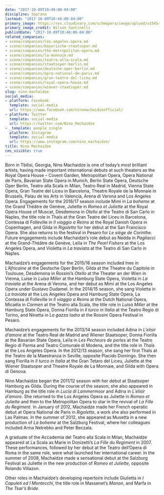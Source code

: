 ```yaml
---
date: "2017-10-09T10:46:00-04:00"
discipline: Soprano
lastmod: "2017-10-09T10:46:00-04:00"
primary_image: https://res.cloudinary.com/schmopera/image/upload/v1545409169/media/webhook-uploads/1507560079944/MACHAIDZE-Nino-Wilson-Santinelli1-886x1030.jpg.jpg
primary_image_credit: Wilson Santinelli
publishDate: "2017-10-09T10:46:00-04:00"
related_companies:
- scene/companies/los-angeles-opera.md
- scene/companies/bayerische-staatsoper.md
- scene/companies/the-metropolitan-opera.md
- scene/companies/la-monnaie.md
- scene/companies/teatro-alla-scala.md
- scene/companies/staatsoper-berlin.md
- scene/companies/deutsche-oper-berlin.md
- scene/companies/opra-national-de-paris.md
- scene/companies/gran-teatre-del-liceu.md
- scene/companies/royal-opera-house.md
- scene/companies/wiener-staatsoper.md
slug: nino-machaidze
social_media:
- platform: Facebook
  template: social-media
  url: https://www.facebook.com/ninomachaidzeofficial/
- platform: Twitter
  template: social-media
  url: https://twitter.com/Nino_Machaidze
- _template: people_single
  platform: Instagram
  template: social-media
  url: https://www.instagram.com/nino_machaidze/
title: Nino Machaidze
cms_visible: true
---
```


Born in Tbilisi, Georgia, Nino Machaidze is one of today’s most brilliant artists, having made important international debuts at such theaters as the Royal Opera House – Covent Garden, Metropolitan Opera, Opera National de Paris, Bavarian State Opera in Munich, Berlin State Opera, Deutsche Oper Berlin, Teatro alla Scala in Milan, Teatro Real in Madrid, Vienna State Opera, Gran Teatre del Liceu in Barcelona, Theatre Royale de la Monnaie in Brussels, Palau de les Arts in Valencia, Arena di Verona and Los Angeles Opera. Engagements for the 2016/17 season include Mimi in *La boheme* at the Grand Théâtre de Genève, Juliette in *Romeo et Juliette* at the Royal Opera House of Muscat, Desdemona in *Otello* at the Teatro di San Carlo in Naples, the title role in Thaïs at the Gran Teatre del Liceu in Barcelona, Contessa di Folleville in *Il viaggio a Reims* at the Royal Danish Opera in Copenhagen, and Gilda in *Rigoletto* for her debut at the San Francisco Opera. She also returns to the festival in Pesaro for *Le siège de Corinthe*. Future engagements include Machaidze’s role debut as Nedda in *Pagliacci* at the Grand-Théâtre de Genève, Leïla in *The Pearl Fishers* at the Los Angeles Opera, and Violetta in *La traviata* at the Teatro di San Carlo in Naples.

Machaidze’s engagements for the 2015/16 season included Ines in *L’Africaine* at the Deutsche Oper Berlin, Gilda at the Theatre du Capitole in Toulouse, Desdemona in Rossini’s *Otello* at the Theater an der Wien in Vienna, Luise in *Luisa Miller* at the Hamburg State Opera, Violetta in *La traviata* at the Arena di Verona, and her debut as Mimi at the Los Angeles Opera under Gustavo Dudamel. In the 2014/15 season, she sang Violetta in *La traviata* at the Los Angeles Opera and Hamburg State Opera, La Contessa di Folleville in *Il viaggio a Reims* at the Dutch National Opera, Micaëla in *Carmen* at the Teatro alla Scala, the title role in *Luisa Miller* at the Hamburg State Opera, Donna Fiorilla in *Il turco in Italia* at the Teatro Regio di Torino, and Ninetta in *La gazza ladra* at the Rossini Opera Festival in Pesaro.

Machaidze’s engagements for the 2013/14 season included Adina in *L’elisir d’amore* at the Teatro Real de Madrid and Wiener Staatsoper, Donna Fiorilla at the Bavarian State Opera, Leïla in *Les Pecheurs de perles* at the Teatro Regio di Parma and Teatro Comunale di Modena, and the title role in *Thaïs* at the Los Angeles Opera. In the 2012/13 season, she sang her first Thaïs at the Teatro de la Maestranza in Seville, opposite Placido Domingo. She then sang Fiorilla in *Il turco in Italia* at the Gran Tetaro del Liceu, Juliette at the Wiener Staatsoper and Theatre Royale de La Monnaie, and Gilda with Opera di Genova.

Nino Machaidze began the 2011/12 season with her debut at Staatsoper Hamburg as Gilda. During the course of the season, she also appeared in Hamburg as the title role in *Lucia di Lammermoor* and Adina in *L’elisir d’amore*. She returned to the Los Angeles Opera as Juliette in *Romeo et Juliette* and then to the Metropolitan Opera to star in the revival of *La Fille du Regiment*. In January of 2012, Machaidze made her French operatic debut at Opera National de Paris in *Rigoletto*, a work she also performed in Las Palmas. In the summer of 2012, she appeared as Musetta in a new production of *La boheme* at the Salzburg Festival, where her colleagues included Anna Netrebko and Peter Beczala.

A graduate of the Accademia del Teatro alla Scala in Milan, Machaidze appeared at La Scala as Marie in Donizetti’s *La Fille du Regiment* in 2007. These performances, followed by her debut at the Teatro dell’Opera di Roma in the same role, were what launched her international career. In the summer of 2008, Machaidze made a sensational debut at the Salzburg Festival as Juliette in the new production of *Romeo et Juliette*, opposite Rolando Villazon.

Other roles in Machaidze’s developing repertoire include Giulietta in *I Capuleti ed I Montecchi*, the title role in Massenet’s *Manon*, and Marfa in *The Tsar’s Bride*.
